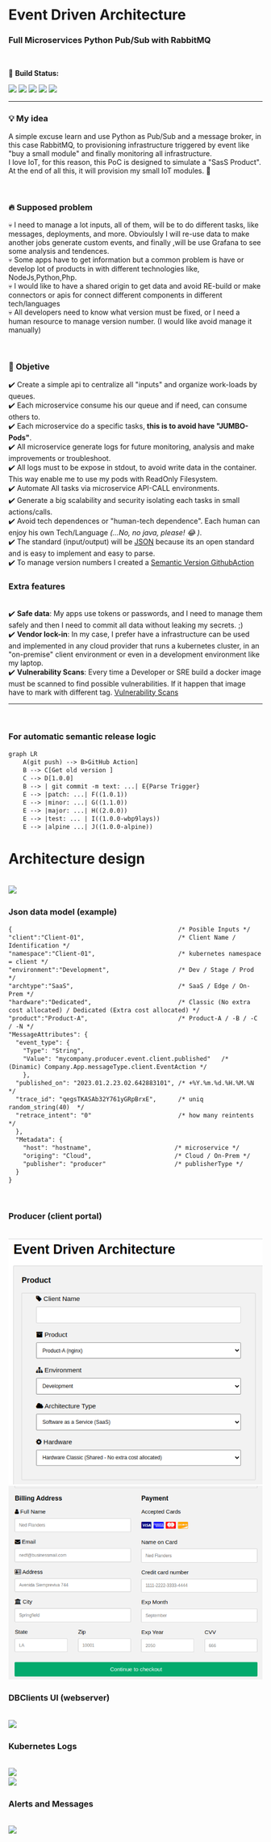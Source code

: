 # Event Driven Architecture
### Full Microservices Python Pub/Sub with RabbitMQ

<br>

:rocket:  <b> Build Status:
<p></b>

![](https://github.com/jpradoar/event-driven-infrastructure/actions/workflows/producer-ci.yaml/badge.svg) 
![](https://github.com/jpradoar/event-driven-infrastructure/actions/workflows/consumer-ci.yaml/badge.svg)
![](https://github.com/jpradoar/event-driven-infrastructure/actions/workflows/dbwriter-ci.yaml/badge.svg) 
![](https://github.com/jpradoar/event-driven-infrastructure/actions/workflows/webserver-ci.yaml/badge.svg) 
![](https://github.com/jpradoar/event-driven-infrastructure/actions/workflows/k8s-event-exporter-ci.yaml/badge.svg) 
</p>
<hr>


### :bulb: My idea
A simple excuse learn and use Python as Pub/Sub and a message broker, in this case RabbitMQ,  to provisioning infrastructure triggered by event like "buy a small module" and finally monitoring all infrastructure. <br>
I love IoT, for this reason, this PoC is designed to simulate a  "SasS Product". <br>
At the end of all this, it will provision my small IoT modules. :space_invader: <br>

<br>

### :fire: Supposed problem
💀 I need to manage a lot inputs, all of them, will be to do different tasks, like messages, deployments, and more.  Obvioulsly I will re-use data to make another jobs generate custom events, and finally ,will be use Grafana to see some analysis and tendences.
<br>💀 Some apps have to get information but a common problem is have or develop lot of products in with different technologies like,  NodeJs,Python,Php.
<br>💀 I would like to have a shared origin to get data and avoid RE-build or make connectors or apis for connect different components in different tech/languages
<br>💀 All developers need to know what version must be fixed, or I need a human resource to manage version number.  (I would like avoid manage it manually)

<br>

### :checkered_flag: Objetive
:heavy_check_mark: Create a simple api to centralize all "inputs" and organize work-loads by queues. 
<br>:heavy_check_mark: Each microservice consume his our queue and if need, can consume others to. 
<br>:heavy_check_mark: Each microservice do a specific tasks, <b>this is to avoid have "JUMBO-Pods"</b>.
<br>:heavy_check_mark: All microservice generate logs for future monitoring, analysis and make improvements or troubleshoot.
<br>:heavy_check_mark: All logs must to be expose in stdout, to avoid write data in the container. This way enable me to use my pods with ReadOnly Filesystem.
<br>:heavy_check_mark: Automate All tasks via microservice API-CALL environments.
<br>:heavy_check_mark: Generate a big scalability and security isolating each tasks in small actions/calls.
<br>:heavy_check_mark: Avoid tech dependences or "human-tech dependence". Each human can enjoy his own Tech/Language  *(...No, no java, please!  :joy: )*.
<br>:heavy_check_mark: The standard (input/output) will be  [JSON](https://www.json.org/json-en.html) because its an open standard and is easy to implement and easy to parse.
<br>:heavy_check_mark: To manage version numbers I created a [Semantic Version GithubAction](https://github.com/marketplace/actions/genericsemanticversion)  


### Extra features 
<br>:heavy_check_mark: <b>Safe data</b>:  My apps use tokens or passwords, and I need to manage them safely and then I need to commit all data without leaking my secrets.   ;) 
<br>:heavy_check_mark: <b>Vendor lock-in</b>: In my case, I prefer have a infrastructure can be used and implemented in any cloud provider that runs a kubernetes cluster, in an "on-premise" client environment or even in a development environment like my laptop.
<br>:heavy_check_mark: <b>Vulnerability Scans</b>: Every time a Developer or SRE build a docker image must be scanned to find possible vulnerabilities. If it happen that image have to mark with different tag. [Vulnerability Scans](vuln_scans/) 
<br><hr><br>



### For automatic semantic release logic
```mermaid
graph LR
    A(git push) --> B>GitHub Action]
    B --> C[Get old version ]
    C --> D[1.0.0]
    B --> | git commit -m text: ...| E{Parse Trigger}
    E --> |patch: ...| F((1.0.1))
    E --> |minor: ...| G((1.1.0))
    E --> |major: ...| H((2.0.0))
    E --> |test: ... | I((1.0.0-wbp9lays))
    E --> |alpine ...| J((1.0.0-alpine))

```


# Architecture design
<br>
<img src="img/event-driven-architecture.jpg">

<br>

### Json data model (example)
    {                                              /* Posible Inputs */ 
    "client":"Client-01",                          /* Client Name / Identification */ 
    "namespace":"Client-01",                       /* kubernetes namespace = client */
    "environment":"Development",                   /* Dev / Stage / Prod */
    "archtype":"SaaS",                             /* SaaS / Edge / On-Prem */
    "hardware":"Dedicated",                        /* Classic (No extra cost allocated) / Dedicated (Extra cost allocated) */
    "product":"Product-A",                         /* Product-A / -B / -C / -N */ 
    "MessageAttributes": { 
      "event_type": { 
        "Type": "String",     
        "Value": "mycompany.producer.event.client.published"   /* (Dinamic) Company.App.messageType.client.EventAction */
        }, 
      "published_on": "2023.01.2.23.02.642883101", /* +%Y.%m.%d.%H.%M.%N */ 
      "trace_id": "qegsTKASAb32Y761yGRpBrxE",      /* uniq random_string(40)  */
      "retrace_intent": "0"                        /* how many reintents */
      }, 
      "Metadata": { 
        "host": "hostname",                       /* microservice */
        "origing": "Cloud",                       /* Cloud / On-Prem */
        "publisher": "producer"                   /* publisherType */
      } 
    } 

<br>

### Producer (client portal)
<br>
<img src="img/producer.png"><img src="img/producer-2.png">
<br>

### DBClients UI (webserver)
<br>
<img src="img/webserver.png">
<br>

### Kubernetes Logs
<br>
<img src="img/consumer-logs.png">
<br>
<img src="img/full-log.png">
<br>

### Alerts and Messages
<br>
<img src="img/slack-build-msg.png">
<br>



